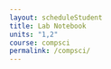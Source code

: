 ```yaml
---
layout: scheduleStudent
title: Lab Notebook
units: "1,2"
course: compsci
permalink: /compsci/
---
```

